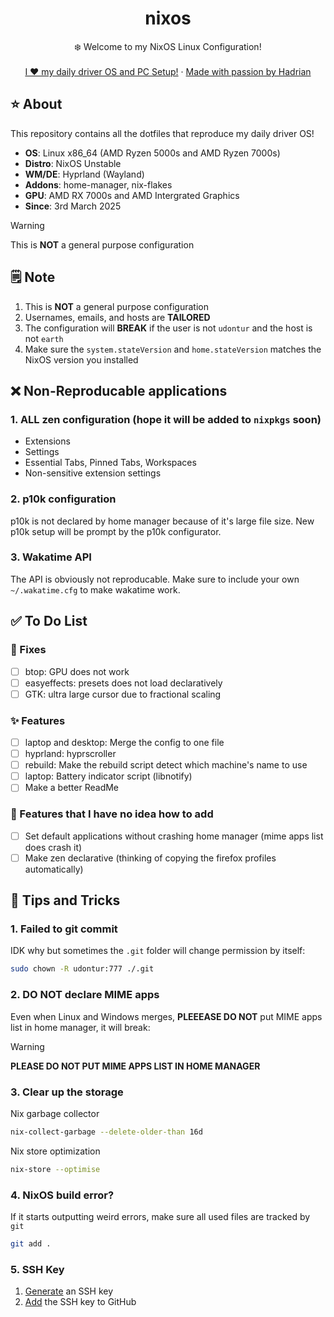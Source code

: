 <div align="center">
  <h1 align="center">nixos</h3>
  <p align="center">
    ❄️ Welcome to my NixOS Linux Configuration! 
    <br />
    <br />
    <a href="https://hadrian.cc">I ❤️ my daily driver OS and PC Setup!</a>
    ·
    <a href="https://hadrian.cc">Made with passion by Hadrian</a>
  </p>
</div>

## ⭐ About
This repository contains all the dotfiles that reproduce my daily driver OS!
- **OS**: Linux x86_64 (AMD Ryzen 5000s and AMD Ryzen 7000s)
- **Distro**: NixOS Unstable
- **WM/DE**: Hyprland (Wayland)
- **Addons**: home-manager, nix-flakes
- **GPU**: AMD RX 7000s and AMD Intergrated Graphics
- **Since**: 3rd March 2025

> [!WARNING]  
> This is **NOT** a general purpose configuration

## 🗒️ Note
1. This is **NOT** a general purpose configuration
2. Usernames, emails, and hosts are **TAILORED** 
3. The configuration will **BREAK** if the user is not `udontur` and the host is not `earth`
4. Make sure the `system.stateVersion` and `home.stateVersion` matches the NixOS version you installed

## ❌ Non-Reproducable applications
### 1. ALL zen configuration (hope it will be added to `nixpkgs` soon)
  - Extensions
  - Settings
  - Essential Tabs, Pinned Tabs, Workspaces
  - Non-sensitive extension settings
### 2. p10k configuration
p10k is not declared by home manager because of it's large file size. New p10k setup will be prompt by the p10k configurator.

### 3. Wakatime API
The API is obviously not reproducable. Make sure to include your own `~/.wakatime.cfg` to make wakatime work. 

## ✅ To Do List
### 🚧 Fixes
- [ ] btop: GPU does not work
- [ ] easyeffects: presets does not load declaratively
- [ ] GTK: ultra large cursor due to fractional scaling

### ✨ Features
- [ ] laptop and desktop: Merge the config to one file
- [ ] hyprland: hyprscroller
- [ ] rebuild: Make the rebuild script detect which machine's name to use
- [ ] laptop: Battery indicator script (libnotify)
- [ ] Make a better ReadMe

### 🎇 Features that I have no idea how to add
- [ ] Set default applications without crashing home manager (mime apps list does crash it)
- [ ] Make zen declarative (thinking of copying the firefox profiles automatically)

## 🤨 Tips and Tricks
### 1. Failed to git commit
IDK why but sometimes the `.git` folder will change permission by itself:
```bash
sudo chown -R udontur:777 ./.git
```

### 2. DO NOT declare MIME apps
Even when Linux and Windows merges, **PLEEEASE DO NOT** put MIME apps list in home manager, it will break:
> [!WARNING]  
> **PLEASE DO NOT PUT MIME APPS LIST IN HOME MANAGER**

### 3. Clear up the storage
Nix garbage collector
```bash
nix-collect-garbage --delete-older-than 16d
```
Nix store optimization
```bash
nix-store --optimise
```

### 4. NixOS build error?
If it starts outputting weird errors, make sure all used files are tracked by `git`
```bash
git add .
```

### 5. SSH Key
1. [Generate](https://docs.github.com/en/authentication/connecting-to-github-with-ssh/generating-a-new-ssh-key-and-adding-it-to-the-ssh-agent) an SSH key
2. [Add](https://docs.github.com/en/authentication/connecting-to-github-with-ssh/adding-a-new-ssh-key-to-your-github-account) the SSH key to GitHub
